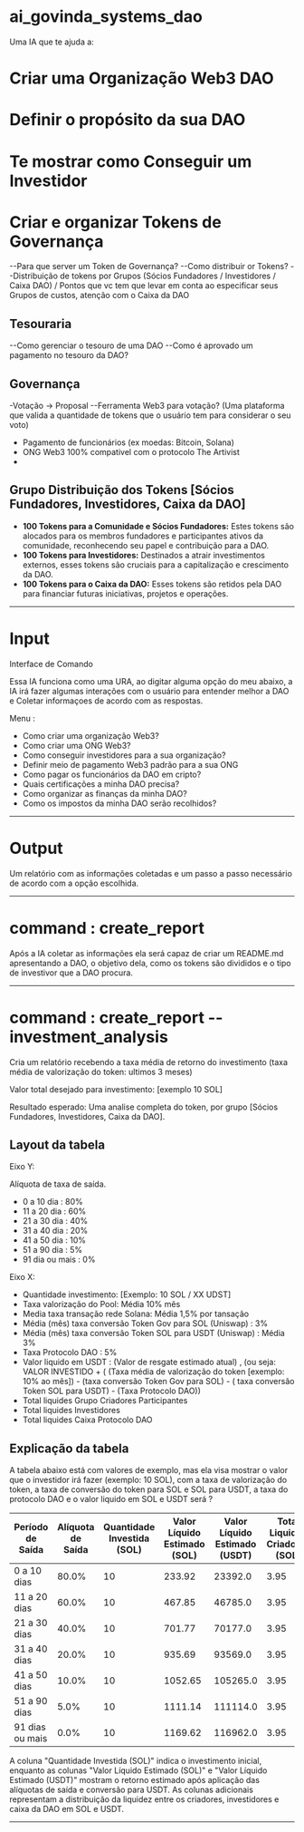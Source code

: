 # ai_govinda_systems_dao

Uma IA que te ajuda a:

# Criar uma Organização Web3 DAO

# Definir o propósito da sua DAO

# Te mostrar como Conseguir um Investidor

# Criar e organizar Tokens de Governança

--Para que server um Token de Governança?
--Como distribuir or Tokens?
--Distribuição de tokens por Grupos (Sócios Fundadores / Investidores / Caixa DAO) / Pontos que vc tem que levar em conta ao especificar seus Grupos de custos, atenção com o Caixa da DAO

## Tesouraria
--Como gerenciar o tesouro de uma DAO
--Como é aprovado um pagamento no tesouro da DAO?

## Governança

-Votação -> Proposal
--Ferramenta Web3 para votação? (Uma plataforma que valida a quantidade de tokens que o usuário tem para considerar o seu voto)
- Pagamento de funcionários (ex moedas: Bitcoin, Solana)
- ONG Web3 100% compativel com o protocolo The Artivist 
- 

## Grupo Distribuição dos Tokens [Sócios Fundadores, Investidores, Caixa da DAO]

- **100 Tokens para a Comunidade e Sócios Fundadores:** Estes tokens são alocados para os membros fundadores e participantes ativos da comunidade, reconhecendo seu papel e contribuição para a DAO.
- **100 Tokens para Investidores:** Destinados a atrair investimentos externos, esses tokens são cruciais para a capitalização e crescimento da DAO.
- **100 Tokens para o Caixa da DAO:** Esses tokens são retidos pela DAO para financiar futuras iniciativas, projetos e operações.

---

# Input

Interface de Comando

Essa IA funciona como uma URA, ao digitar alguma opção do meu abaixo, a IA irá fazer algumas interações com o usuário para entender melhor a DAO e Coletar informaçoes de acordo com as respostas.

Menu :

* Como criar uma organização Web3?
* Como criar uma ONG Web3?
* Como conseguir investidores para a sua organização?
* Definir meio de pagamento Web3 padrão para a sua ONG
* Como pagar os funcionários da DAO em cripto?
* Quais certificações a minha DAO precisa?
* Como organizar as finanças da minha DAO?
* Como os impostos da minha DAO serão recolhidos?


---

# Output

Um relatório com as informações coletadas e um passo a passo necessário de acordo com a opção escolhida.

---

# command : create_report

Após a IA coletar as informações ela será capaz de criar um README.md apresentando a DAO, o objetivo dela, como os tokens são divididos e o tipo de investivor que a DAO procura.

---

# command : create_report --investment_analysis

Cria um relatório recebendo a taxa média de retorno do investimento (taxa média de valorização do token: ultimos 3 meses)

Valor total desejado para investimento: [exemplo 10 SOL]

Resultado esperado: Uma analise completa do token, por grupo [Sócios Fundadores, Investidores, Caixa da DAO].

## Layout da tabela

Eixo Y:

Alíquota de taxa de saída.

* 0 a 10 dia : 80%
* 11 a 20 dia : 60%
* 21 a 30 dia : 40%
* 31 a 40 dia : 20%
* 41 a 50 dia : 10%
* 51 a 90 dia : 5%
* 91 dia ou mais : 0%

Eixo X:

* Quantidade investimento: [Exemplo: 10 SOL / XX UDST]
* Taxa valorização do Pool: Média 10% mês
* Media taxa transação rede Solana: Média 1,5% por tansação
* Média (mês) taxa conversão Token Gov para SOL (Uniswap) : 3%
* Média (mês) taxa conversão Token SOL para USDT (Uniswap) : Média 3%
* Taxa Protocolo DAO : 5%
* Valor liquido em USDT : (Valor de resgate estimado atual) , (ou seja: VALOR INVESTIDO + ( (Taxa média de valorização do token [exemplo: 10% ao mês]) - (taxa conversão Token Gov para SOL) - ( taxa conversão Token SOL para USDT) - (Taxa Protocolo DAO))
* Total liquides Grupo Criadores Participantes 
* Total liquides Investidores
* Total liquides Caixa Protocolo DAO

## Explicação da tabela

A tabela abaixo está com valores de exemplo, mas ela visa mostrar o valor que o investidor irá fazer (exemplo: 10 SOL), com a taxa de valorização do token, a taxa de conversão do token para SOL e SOL para USDT, a taxa do protocolo DAO e o valor liquido em SOL e USDT será ?


| Período de Saída  | Alíquota de Saída | Quantidade Investida (SOL) | Valor Líquido Estimado (SOL) | Valor Líquido Estimado (USDT) | Total Liquidez Criadores (SOL) | Total Liquidez Criadores (USDT) | Total Liquidez Investidores (SOL) | Total Liquidez Investidores (USDT) | Total Liquidez Caixa (SOL) | Total Liquidez Caixa (USDT) |
|-------------------|-------------------|-----------------------------|------------------------------|-------------------------------|--------------------------------|---------------------------------|----------------------------------|------------------------------------|-----------------------------|-----------------------------|
| 0 a 10 dias       | 80.0%             | 10                         | 233.92                       | 23392.0                       | 3.95                           | 394.86                          | 3.95                             | 394.86                             | 3.95                         | 394.86                        |
| 11 a 20 dias      | 60.0%             | 10                         | 467.85                       | 46785.0                       | 3.95                           | 394.86                          | 3.95                             | 394.86                             | 3.95                         | 394.86                        |
| 21 a 30 dias      | 40.0%             | 10                         | 701.77                       | 70177.0                       | 3.95                           | 394.86                          | 3.95                             | 394.86                             | 3.95                         | 394.86                        |
| 31 a 40 dias      | 20.0%             | 10                         | 935.69                       | 93569.0                       | 3.95                           | 394.86                          | 3.95                             | 394.86                             | 3.95                         | 394.86                        |
| 41 a 50 dias      | 10.0%             | 10                         | 1052.65                      | 105265.0                      | 3.95                           | 394.86                          | 3.95                             | 394.86                             | 3.95                         | 394.86                        |
| 51 a 90 dias      | 5.0%              | 10                         | 1111.14                      | 111114.0                      | 3.95                           | 394.86                          | 3.95                             | 394.86                             | 3.95                         | 394.86                        |
| 91 dias ou mais   | 0.0%              | 10                         | 1169.62                      | 116962.0                      | 3.95                           | 394.86                          | 3.95                             | 394.86                             | 3.95                         | 394.86                        |

A coluna "Quantidade Investida (SOL)" indica o investimento inicial, enquanto as colunas "Valor Líquido Estimado (SOL)" e "Valor Líquido Estimado (USDT)" mostram o retorno estimado após aplicação das alíquotas de saída e conversão para USDT. As colunas adicionais representam a distribuição da liquidez entre os criadores, investidores e caixa da DAO em SOL e USDT.

---

